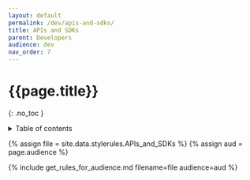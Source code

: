 ```yaml
---
layout: default
permalink: /dev/apis-and-sdks/
title: APIs and SDKs
parent: Developers
audience: dev
nav_order: 7
---
```

# {{page.title}} 
{: .no_toc }
<details markdown="block">
  <summary>
    Table of contents
  </summary>
  {: .text-delta }
- TOC
{:toc}
</details>

{% assign file = site.data.stylerules.APIs_and_SDKs %}
{% assign aud = page.audience %}

{% include get_rules_for_audience.md filename=file audience=aud %}